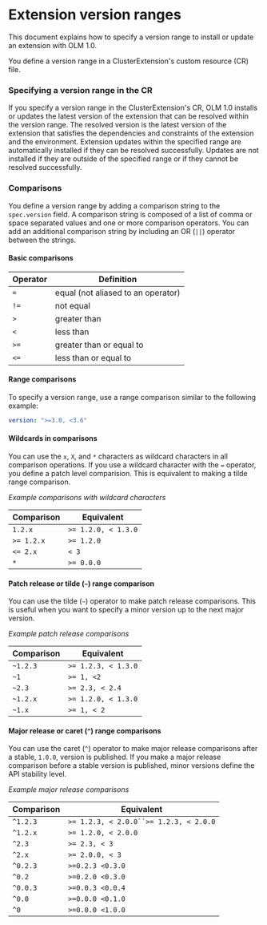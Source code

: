 # Extension version ranges

This document explains how to specify a version range to install or update an extension with OLM 1.0.

You define a version range in a ClusterExtension's custom resource (CR) file.

### Specifying a version range in the CR

If you specify a version range in the ClusterExtension's CR, OLM 1.0 installs or updates the latest version of the extension that can be resolved within the version range.
The resolved version is the latest version of the extension that satisfies the dependencies and constraints of the extension and the environment.
Extension updates within the specified range are automatically installed if they can be resolved successfully.
Updates are not installed if they are outside of the specified range or if they cannot be resolved successfully.

### Comparisons

You define a version range by adding a comparison string to the `spec.version` field. A comparison string is composed of a list of comma or space separated values and one or more comparison operators. You can add an additional comparison string by including an OR (`||`) operator between the strings.

#### Basic comparisons

| Operator | Definition                         |
|----------|------------------------------------|
| `=`      | equal (not aliased to an operator) |
| `!=`     | not equal                          |
| `>`      | greater than                       |
| `<`      | less than                          |
| `>=`     | greater than or equal to           |
| `<=`     | less than or equal to              |

#### Range comparisons

To specify a version range, use a range comparison similar to the following example:

```yaml
version: ">=3.0, <3.6"
```

#### Wildcards in comparisons

You can use the `x`, `X`, and `*` characters as wildcard characters in all comparison operations.
If you use a wildcard character with the `=` operator, you define a patch level comparision.
This is equivalent to making a tilde range comparison.

*Example comparisons with wildcard characters*

| Comparison | Equivalent          |
|------------|---------------------|
| `1.2.x`    | `>= 1.2.0, < 1.3.0` |
| `>= 1.2.x` | `>= 1.2.0`          |
| `<= 2.x`   | `< 3`               |
| `*`        | `>= 0.0.0`          |


#### Patch release or tilde (`~`) range comparison

You can use the tilde (`~`) operator to make patch release comparisons.
This is useful when you want to specify a minor version up to the next major version.

*Example patch release comparisons*

| Comparison | Equivalent          |
|------------|---------------------|
| `~1.2.3`   | `>= 1.2.3, < 1.3.0` |
| `~1`       | `>= 1, <2`          |
| `~2.3`     | `>= 2.3, < 2.4`     |
| `~1.2.x`   | `>= 1.2.0, < 1.3.0` |
| `~1.x`     | `>= 1, < 2`         |


#### Major release or caret (`^`) range comparisons

You can use the caret (`^`) operator to make major release comparisons after a stable, `1.0.0`, version is published.
If you make a major release comparison before a stable version is published, minor versions define the API stability level.

*Example major release comparisons*

| Comparison | Equivalent                             |
|------------|----------------------------------------|
| `^1.2.3`   | `>= 1.2.3, < 2.0.0``>= 1.2.3, < 2.0.0` |
| `^1.2.x`   | `>= 1.2.0, < 2.0.0`                    |
| `^2.3`     | `>= 2.3, < 3`                          |
| `^2.x`     | `>= 2.0.0, < 3`                        |
| `^0.2.3`   | `>=0.2.3 <0.3.0`                       |
| `^0.2`     | `>=0.2.0 <0.3.0`                       |
| `^0.0.3`   | `>=0.0.3 <0.0.4`                       |
| `^0.0`     | `>=0.0.0 <0.1.0`                       |
| `^0`       | `>=0.0.0 <1.0.0`                       |
